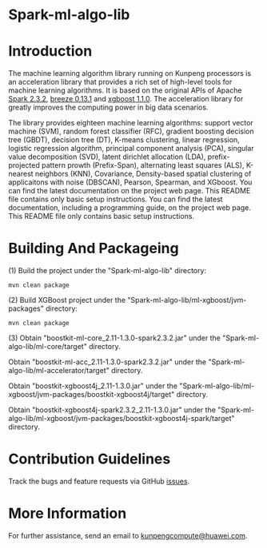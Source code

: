 # Spark-ml-algo-lib



Introduction
============

The machine learning algorithm library running on Kunpeng processors is an acceleration library that provides a rich set of high-level tools for machine learning algorithms. It is based on the original APIs of Apache [Spark 2.3.2](https://github.com/apache/spark/tree/v2.3.2), [breeze 0.13.1](https://github.com/scalanlp/breeze/tree/releases/v0.13.1) and [xgboost 1.1.0](https://github.com/dmlc/xgboost/tree/release_1.0.0). The acceleration library for greatly improves the computing power in big data scenarios.

The library provides eighteen machine learning algorithms: support vector machine (SVM), random forest classifier (RFC), gradient boosting decision tree (GBDT), decision tree (DT), K-means clustering, linear regression, logistic regression algorithm, principal component analysis (PCA), singular value decomposition (SVD), latent dirichlet allocation (LDA), prefix-projected pattern prowth (Prefix-Span), alternating least squares (ALS), K-nearest neighbors (KNN), Covariance, Density-based spatial clustering of applicaitons with noise (DBSCAN), Pearson, Spearman, and XGboost. You can find the latest documentation on the project web page. This README file contains only basic setup instructions.
You can find the latest documentation, including a programming guide, on the project web page. This README file only contains basic setup instructions.





Building And Packageing
====================

(1) Build the project under the "Spark-ml-algo-lib" directory:

    mvn clean package

(2) Build XGBoost project under the "Spark-ml-algo-lib/ml-xgboost/jvm-packages" directory:

    mvn clean package

(3) Obtain "boostkit-ml-core_2.11-1.3.0-spark2.3.2.jar" under the "Spark-ml-algo-lib/ml-core/target" directory.

   Obtain "boostkit-ml-acc_2.11-1.3.0-spark2.3.2.jar" under the "Spark-ml-algo-lib/ml-accelerator/target" directory.

   Obtain "boostkit-xgboost4j_2.11-1.3.0.jar" under the "Spark-ml-algo-lib/ml-xgboost/jvm-packages/boostkit-xgboost4j/target" directory.

   Obtain "boostkit-xgboost4j-spark2.3.2_2.11-1.3.0.jar" under the "Spark-ml-algo-lib/ml-xgboost/jvm-packages/boostkit-xgboost4j-spark/target" directory.


Contribution Guidelines
========

Track the bugs and feature requests via GitHub [issues](https://github.com/kunpengcompute/Spark-ml-algo-lib/issues).

More Information
========

For further assistance, send an email to kunpengcompute@huawei.com.
